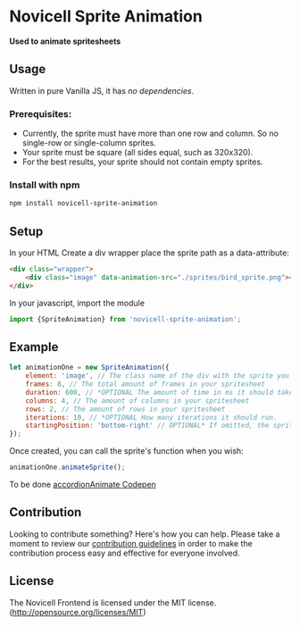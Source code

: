 # Novicell Sprite Animation

**Used to animate spritesheets**

## Usage

Written in pure Vanilla JS, it has _no dependencies_.

### Prerequisites:

-   Currently, the sprite must have more than one row and column. So no single-row or single-column sprites.
-   Your sprite must be square (all sides equal, such as 320x320).
-   For the best results, your sprite should not contain empty sprites.

### Install with npm

```bash
npm install novicell-sprite-animation
```

## Setup

In your HTML
Create a div wrapper place the sprite path as a data-attribute:

```html
<div class="wrapper">
    <div class="image" data-animation-src="./sprites/bird_sprite.png"></div>
</div>
```

In your javascript, import the module

```javascript
import {SpriteAnimation} from 'novicell-sprite-animation';
```

## Example

```javascript
let animationOne = new SpriteAnimation({
    element: 'image', // The class name of the div with the sprite you wish to animate
    frames: 8, // The total amount of frames in your spritesheet
    duration: 600, // *OPTIONAL The amount of time in ms it should take to finish one iteration of your sprite animation. defaults to 600
    columns: 4, // The amount of columns in your spritesheet
    rows: 2, // The amount of rows in your spritesheet
    iterations: 10, // *OPTIONAL How many iterations it should run.
    startingPosition: 'bottom-right' // OPTIONAL* If omitted, the spritesheet will animate from top left to bottom right by default.
});
```

Once created, you can call the sprite's function when you wish:

```javascript
animationOne.animateSprite();
```

To be done
[accordionAnimate Codepen](https://codepen.io/ankeris/pen/RvBoqK)

## Contribution

Looking to contribute something? Here's how you can help. Please take a moment to review our [contribution guidelines](https://github.com/Novicell/novicell-frontend/wiki/Contribution-guidelines) in order to make the contribution process easy and effective for everyone involved.

## License

The Novicell Frontend is licensed under the MIT license. (http://opensource.org/licenses/MIT)
